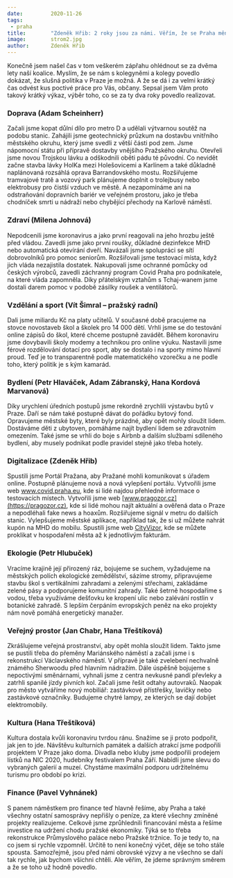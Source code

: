 ```yaml
---
date:         2020-11-26
tags:         
 - praha
title:        "Zdeněk Hřib: 2 roky jsou za námi. Věřím, že se Praha mění k lepšímu"
image: 	      strom2.jpg
author:       Zdeněk Hřib
---
```


Konečně jsem našel čas v tom veškerém zápřahu ohlédnout se za dvěma lety naší koalice. Myslím, že se nám s kolegyněmi a kolegy povedlo dokázat, že slušná politika v Praze je možná. A že se dá i za velmi krátký čas odvést kus poctivé práce pro Vás, občany. Sepsal jsem Vám proto takový krátký výkaz, výběr toho, co se za ty dva roky povedlo realizovat.

### Doprava (Adam Scheinherr)

Začali jsme kopat důlní dílo pro metro D a udělali výtvarnou soutěž na podobu stanic. Zahájili jsme geotechnický průzkum na dostavbu vnitřního městského okruhu, který jsme svedli z větší části pod zem. Jsme nápomocní státu při přípravě dostavby vnějšího Pražského okruhu. Otevřeli jsme novou Trojskou lávku a odškodnili oběti pádu té původní. Co nevidět začne stavba lávky HolKa mezi Holešovicemi a Karlínem a také důkladně naplánovaná rozsáhlá oprava Barrandovského mostu. Rozšiřujeme tramvajové tratě a vozový park plánujeme doplnit o trolejbusy nebo elektrobusy pro čistší vzduch ve městě.  A nezapomínáme ani na odstraňování dopravních bariér ve veřejném prostoru, jako je třeba chodníček smrti u nádraží nebo chybějící přechody na Karlově náměstí.

### Zdraví (Milena Johnová)

Nepodcenili jsme koronavirus a jako první reagovali na jeho hrozbu ještě před vládou. Zavedli jsme jako první roušky, důkladné dezinfekce MHD nebo automatická otevírání dveří. Navázali jsme spolupráci se sítí dobrovolníků pro pomoc seniorům. Rozšiřovali jsme testovací místa, když jich vláda nezajistila dostatek. Nakupovali jsme ochranné pomůcky od českých výrobců, zavedli záchranný program Covid Praha pro podnikatele, na které vláda zapomněla. Díky přátelským vztahům s Tchaj-wanem jsme dostali darem pomoc v podobě zásilky roušek a ventilátorů.

### Vzdělání a sport (Vít Šimral – pražský radní)

Dali jsme miliardu Kč na platy učitelů. V současné době pracujeme na stovce novostaveb škol a školek pro 14 000 dětí. Vrhli jsme se do testování online zápisů do škol, které chceme postupně zavádět. Během koronaviru jsme dovybavili školy modemy a technikou pro online výuku. Nastavili jsme férové rozdělování dotací pro sport, aby se dostalo i na sporty mimo hlavní proud. Teď je to transparentně podle matematického vzorečku a ne podle toho, který politik je s kým kamarád.

### Bydlení (Petr Hlaváček, Adam Zábranský, Hana Kordová Marvanová)

Díky urychlení úředních postupů jsme rekordně zrychlili výstavbu bytů v Praze. Daří se nám také postupně dávat do pořádku bytový fond. Opravujeme městské byty, které byly prázdné, aby opět mohly sloužit lidem. Dostáváme děti z ubytoven, pomáháme najít bydlení lidem se zdravotním omezením. Také jsme se vrhli do boje s Airbnb a dalším službami sdíleného bydlení, aby musely podnikat podle pravidel stejně jako třeba hotely.

### Digitalizace (Zdeněk Hřib)

Spustili jsme Portál Pražana, aby Pražané mohli komunikovat s úřadem online. Postupně plánujeme nová a nová vylepšení portálu. Vytvořili jsme web www.covid.praha.eu, kde si lidé najdou přehledně informace o testovacích místech. Vytvořili jsme web [www.pragozor.cz](https://pragozor.cz), kde si lidé mohou najít aktuální a ověřená data o Praze a nepodléhali fake news a hoaxům. Rozšiřujeme signál v metru do dalších stanic. Vylepšujeme městské aplikace, například tak, že si už můžete nahrát kupón na MHD do mobilu. Spustili jsme web [CityVizor](https://cityvizor.praha.eu/), kde se můžete proklikat v hospodaření města až k jednotlivým fakturám.

### Ekologie (Petr Hlubuček)

Vracíme krajině její přirozený ráz, bojujeme se suchem, vyžadujeme na městských polích ekologické zemědělství, sázíme stromy, připravujeme stavbu škol s vertikálními zahradami a zelenými střechami, zakládáme zelené pásy a podporujeme komunitní zahrady. Také šetrně hospodaříme s vodou, třeba využíváme dešťovku ke kropení ulic nebo zalévání rostlin v botanické zahradě. S lepším čerpáním evropských peněz na eko projekty nám nově pomáhá energetický manažer.

### Veřejný prostor (Jan Chabr, Hana Třeštíková)

Zkrášlujeme veřejná prostranství, aby opět mohla sloužit lidem. Takto jsme se pustili třeba do přeměny Mariánského náměstí a začali jsme i s rekonstrukcí Václavského náměstí. V přípravě je také zvelebení nechvalně známého Sherwoodu před hlavním nádražím. Dále úspěšně bojujeme s nepoctivými směnárnami, vyhnali jsme z centra nevkusné pandí převleky a zatrhli spanilé jízdy pivních kol. Začali jsme řešit odtahy autovraků. Naopak pro město vytváříme nový mobiliář: zastávkové přístřešky, lavičky nebo zastávkové označníky. Budujeme chytré lampy, ze kterých se dají dobíjet elektromobily.

### Kultura (Hana Třeštíková)

Kultura dostala kvůli koronaviru tvrdou ránu. Snažíme se ji proto podpořit, jak jen to jde. Návštěvu kulturních památek a dalších atrakcí jsme podpořili projektem V Praze jako doma. Divadla nebo kluby jsme podpořili prodejem lístků na NIC 2020, hudebníky festivalem Praha Září. Nabídli jsme slevu do vybraných galerií a muzeí. Chystáme maximální podporu udržitelnému turismu pro období po krizi.

### Finance (Pavel Vyhnánek)

S panem náměstkem pro finance teď hlavně řešíme, aby Praha a také všechny ostatní samosprávy nepřišly o peníze, za které všechny zmíněné projekty realizujeme. Celkově jsme zprůhlednili financování města a řešíme investice na udržení chodu pražské ekonomiky. Týká se to třeba rekonstrukce Průmyslového paláce nebo Pražské tržnice.
To je tedy to, na co jsem si rychle vzpomněl. Určitě to není konečný výčet, děje se toho stále spousta. Samozřejmě, jsou před námi obrovské výzvy a ne všechno se daří tak rychle, jak bychom všichni chtěli. Ale věřím, že jdeme správným směrem a že se toho už hodně povedlo.

